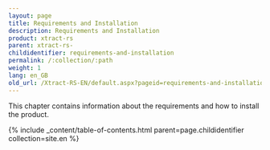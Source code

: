 ```yaml
---
layout: page
title: Requirements and Installation
description: Requirements and Installation
product: xtract-rs
parent: xtract-rs-
childidentifier: requirements-and-installation
permalink: /:collection/:path
weight: 1
lang: en_GB
old_url: /Xtract-RS-EN/default.aspx?pageid=requirements-and-installation
---
```


This chapter contains information about the requirements and how to install the product.

{% include _content/table-of-contents.html parent=page.childidentifier collection=site.en %}